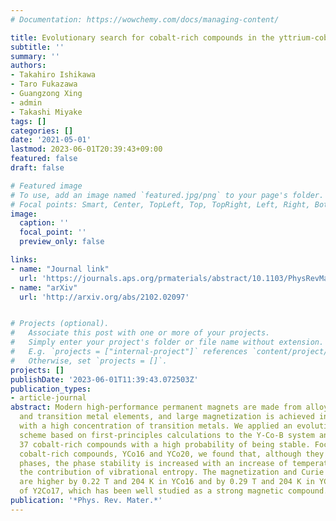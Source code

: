 ```yaml
---
# Documentation: https://wowchemy.com/docs/managing-content/

title: Evolutionary search for cobalt-rich compounds in the yttrium-cobalt-boron system
subtitle: ''
summary: ''
authors:
- Takahiro Ishikawa
- Taro Fukazawa
- Guangzong Xing
- admin
- Takashi Miyake
tags: []
categories: []
date: '2021-05-01'
lastmod: 2023-06-01T20:39:43+09:00
featured: false
draft: false

# Featured image
# To use, add an image named `featured.jpg/png` to your page's folder.
# Focal points: Smart, Center, TopLeft, Top, TopRight, Left, Right, BottomLeft, Bottom, BottomRight.
image:
  caption: ''
  focal_point: ''
  preview_only: false

links:
- name: "Journal link"
  url: 'https://journals.aps.org/prmaterials/abstract/10.1103/PhysRevMaterials.5.054408'
- name: "arXiv"
  url: 'http://arxiv.org/abs/2102.02097'


# Projects (optional).
#   Associate this post with one or more of your projects.
#   Simply enter your project's folder or file name without extension.
#   E.g. `projects = ["internal-project"]` references `content/project/deep-learning/index.md`.
#   Otherwise, set `projects = []`.
projects: []
publishDate: '2023-06-01T11:39:43.072503Z'
publication_types:
- article-journal
abstract: Modern high-performance permanent magnets are made from alloys of rare earth
  and transition metal elements, and large magnetization is achieved in the alloys
  with a high concentration of transition metals. We applied an evolutionary search
  scheme based on first-principles calculations to the Y-Co-B system and predicted
  37 cobalt-rich compounds with a high probability of being stable. Focusing on remarkably
  cobalt-rich compounds, YCo16 and YCo20, we found that, although they are metastable
  phases, the phase stability is increased with an increase of temperature due to
  the contribution of vibrational entropy. The magnetization and Curie temperature
  are higher by 0.22 T and 204 K in YCo16 and by 0.29 T and 204 K in YCo20 than those
  of Y2Co17, which has been well studied as a strong magnetic compound.
publication: '*Phys. Rev. Mater.*'
---
```

